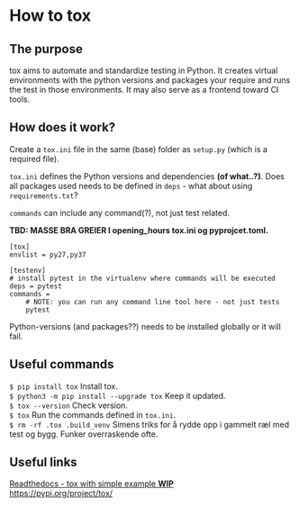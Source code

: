 # How to tox

## The purpose
tox aims to automate and standardize testing in Python. It creates virtual environments with the python versions and packages your require and runs the test in those environments. It may also serve as a frontend toward CI tools.

## How does it work?
Create a `tox.ini` file in the same (base) folder as `setup.py` (which is a required file). 

`tox.ini` defines the Python versions and dependencies **(of what..?)**. Does all packages used needs to be defined in `deps` - what about using `requirements.txt`?

`commands` can include any command(?), not just test related. 


**TBD: MASSE BRA GREIER I opening_hours tox.ini og pyprojcet.toml.**


```
[tox]
envlist = py27,py37

[testenv]
# install pytest in the virtualenv where commands will be executed
deps = pytest
commands =
    # NOTE: you can run any command line tool here - not just tests
    pytest
```
Python-versions (and packages??) needs to be installed globally or it will fail.

## Useful commands
`$ pip install tox` Install tox.<br/>
`$ python3 -m pip install --upgrade tox` Keep it updated.<br/>
`$ tox --version` Check version. <br/>
`$ tox` Run the commands defined in `tox.ini`.<br/>
`$ rm -rf .tox .build_venv` Simens triks for å rydde opp i gammelt ræl med test og bygg. Funker overraskende ofte.<br/>

## Useful links
[Readthedocs - tox with simple example **WIP**](https://tox.readthedocs.io/en/latest/)<br/>
https://pypi.org/project/tox/<br/>


